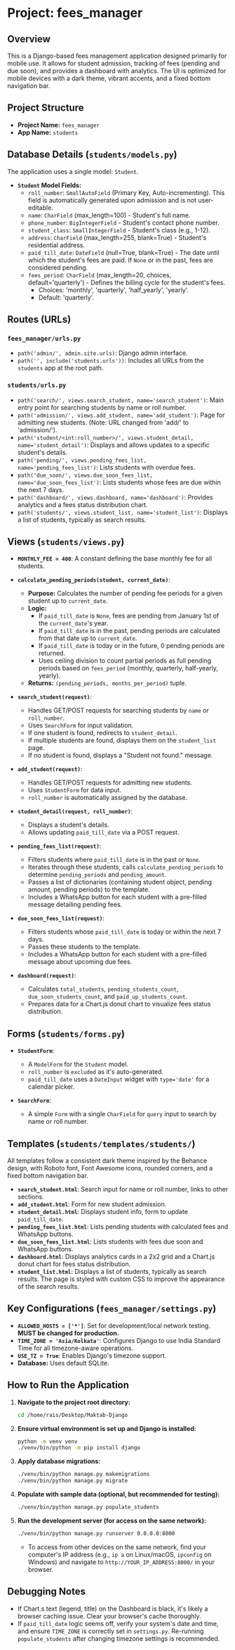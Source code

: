 # Project: fees_manager

## Overview
This is a Django-based fees management application designed primarily for mobile use. It allows for student admission, tracking of fees (pending and due soon), and provides a dashboard with analytics. The UI is optimized for mobile devices with a dark theme, vibrant accents, and a fixed bottom navigation bar.

## Project Structure
- **Project Name:** `fees_manager`
- **App Name:** `students`

## Database Details (`students/models.py`)
The application uses a single model: `Student`.
- **`Student` Model Fields:**
    - `roll_number`: `SmallAutoField` (Primary Key, Auto-incrementing). This field is automatically generated upon admission and is not user-editable.
    - `name`: `CharField` (max_length=100) - Student's full name.
    - `phone_number`: `BigIntegerField` - Student's contact phone number.
    - `student_class`: `SmallIntegerField` - Student's class (e.g., 1-12).
    - `address`: `CharField` (max_length=255, blank=True) - Student's residential address.
    - `paid_till_date`: `DateField` (null=True, blank=True) - The date until which the student's fees are paid. If `None` or in the past, fees are considered pending.
    - `fees_period`: `CharField` (max_length=20, choices, default='quarterly') - Defines the billing cycle for the student's fees.
        - Choices: 'monthly', 'quarterly', 'half_yearly', 'yearly'.
        - Default: 'quarterly'.

## Routes (URLs)

### `fees_manager/urls.py`
- `path('admin/', admin.site.urls)`: Django admin interface.
- `path('', include('students.urls'))`: Includes all URLs from the `students` app at the root path.

### `students/urls.py`
- `path('search/', views.search_student, name='search_student')`: Main entry point for searching students by name or roll number.
- `path('admission/', views.add_student, name='add_student')`: Page for admitting new students. (Note: URL changed from 'add/' to 'admission/').
- `path('student/<int:roll_number>/', views.student_detail, name='student_detail')`: Displays and allows updates to a specific student's details.
- `path('pending/', views.pending_fees_list, name='pending_fees_list')`: Lists students with overdue fees.
- `path('due_soon/', views.due_soon_fees_list, name='due_soon_fees_list')`: Lists students whose fees are due within the next 7 days.
- `path('dashboard/', views.dashboard, name='dashboard')`: Provides analytics and a fees status distribution chart.
- `path('students/', views.student_list, name='student_list')`: Displays a list of students, typically as search results.


## Views (`students/views.py`)

- **`MONTHLY_FEE = 400`**: A constant defining the base monthly fee for all students.
- **`calculate_pending_periods(student, current_date)`**:
    - **Purpose:** Calculates the number of pending fee periods for a given student up to `current_date`.
    - **Logic:**
        - If `paid_till_date` is `None`, fees are pending from January 1st of the `current_date`'s year.
        - If `paid_till_date` is in the past, pending periods are calculated from that date up to `current_date`.
        - If `paid_till_date` is today or in the future, 0 pending periods are returned.
        - Uses ceiling division to count partial periods as full pending periods based on `fees_period` (monthly, quarterly, half-yearly, yearly).
    - **Returns:** `(pending_periods, months_per_period)` tuple.

- **`search_student(request)`**:
    - Handles GET/POST requests for searching students by `name` or `roll_number`.
    - Uses `SearchForm` for input validation.
    - If one student is found, redirects to `student_detail`.
    - If multiple students are found, displays them on the `student_list` page.
    - If no student is found, displays a "Student not found." message.

- **`add_student(request)`**:
    - Handles GET/POST requests for admitting new students.
    - Uses `StudentForm` for data input.
    - `roll_number` is automatically assigned by the database.

- **`student_detail(request, roll_number)`**:
    - Displays a student's details.
    - Allows updating `paid_till_date` via a POST request.

- **`pending_fees_list(request)`**:
    - Filters students where `paid_till_date` is in the past or `None`.
    - Iterates through these students, calls `calculate_pending_periods` to determine `pending_periods` and `pending_amount`.
    - Passes a list of dictionaries (containing student object, pending amount, pending periods) to the template.
    - Includes a WhatsApp button for each student with a pre-filled message detailing pending fees.

- **`due_soon_fees_list(request)`**:
    - Filters students whose `paid_till_date` is today or within the next 7 days.
    - Passes these students to the template.
    - Includes a WhatsApp button for each student with a pre-filled message about upcoming due fees.

- **`dashboard(request)`**:
    - Calculates `total_students`, `pending_students_count`, `due_soon_students_count`, and `paid_up_students_count`.
    - Prepares data for a Chart.js donut chart to visualize fees status distribution.

## Forms (`students/forms.py`)

- **`StudentForm`**:
    - A `ModelForm` for the `Student` model.
    - `roll_number` is `excluded` as it's auto-generated.
    - `paid_till_date` uses a `DateInput` widget with `type='date'` for a calendar picker.

- **`SearchForm`**:
    - A simple `Form` with a single `CharField` for `query` input to search by name or roll number.

## Templates (`students/templates/students/`)
All templates follow a consistent dark theme inspired by the Behance design, with Roboto font, Font Awesome icons, rounded corners, and a fixed bottom navigation bar.

- **`search_student.html`**: Search input for name or roll number, links to other sections.
- **`add_student.html`**: Form for new student admission.
- **`student_detail.html`**: Displays student info, form to update `paid_till_date`.
- **`pending_fees_list.html`**: Lists pending students with calculated fees and WhatsApp buttons.
- **`due_soon_fees_list.html`**: Lists students with fees due soon and WhatsApp buttons.
- **`dashboard.html`**: Displays analytics cards in a 2x2 grid and a Chart.js donut chart for fees status distribution.
- **`student_list.html`**: Displays a list of students, typically as search results. The page is styled with custom CSS to improve the appearance of the search results.

## Key Configurations (`fees_manager/settings.py`)
- **`ALLOWED_HOSTS = ['*']`**: Set for development/local network testing. **MUST be changed for production.**
- **`TIME_ZONE = 'Asia/Kolkata'`**: Configures Django to use India Standard Time for all timezone-aware operations.
- **`USE_TZ = True`**: Enables Django's timezone support.
- **Database:** Uses default SQLite.

## How to Run the Application

1.  **Navigate to the project root directory:**
    ```bash
    cd /home/rais/Desktop/Maktab-Django
    ```
2.  **Ensure virtual environment is set up and Django is installed:**
    ```bash
    python -m venv venv
    ./venv/bin/python -m pip install django
    ```
3.  **Apply database migrations:**
    ```bash
    ./venv/bin/python manage.py makemigrations
    ./venv/bin/python manage.py migrate
    ```
4.  **Populate with sample data (optional, but recommended for testing):**
    ```bash
    ./venv/bin/python manage.py populate_students
    ```
5.  **Run the development server (for access on the same network):**
    ```bash
    ./venv/bin/python manage.py runserver 0.0.0.0:8000
    ```
    - To access from other devices on the same network, find your computer's IP address (e.g., `ip a` on Linux/macOS, `ipconfig` on Windows) and navigate to `http://YOUR_IP_ADDRESS:8000/` in your browser.

## Debugging Notes
- If Chart.s text (legend, title) on the Dashboard is black, it's likely a browser caching issue. Clear your browser's cache thoroughly.
- If `paid_till_date` logic seems off, verify your system's date and time, and ensure `TIME_ZONE` is correctly set in `settings.py`. Re-running `populate_students` after changing timezone settings is recommended.
